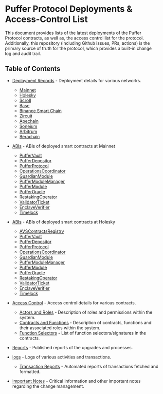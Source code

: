 # Puffer Protocol Deployments & Access-Control List

This document provides lists of the latest deployments of the Puffer Protocol contracts, as well as, the access control list for the protocol. Additionally, this repository (including Github issues, PRs, actions) is the primary source of truth for the protocol, which provides a built-in change log and audit trail.

## Table of Contents

- [Deployment Records](docs/deployments/) - Deployment details for various networks.
  - [Mainnet](docs/deployments/mainnet.md)
  - [Holesky](docs/deployments/holesky.md)
  - [Scroll](docs/deployments/scroll.md)
  - [Base](docs/deployments/base.md)
  - [Binance Smart Chain](docs/deployments/bsc.md)
  - [Zircuit](docs/deployments/zircuit.md)
  - [Apechain](docs/deployments/ape.md)
  - [Soneium](docs/deployments/soneium.md)
  - [Arbitrum](docs/deployments/arbitrum.md)
  - [Berachain](docs/deployments/berachain.md)
- [ABIs](docs/abis/mainnet) - ABIs of deployed smart contracts at Mainnet
  - [PufferVault](docs/abis/mainnet/PufferVault.json)
  - [PufferDepositor](docs/abis/mainnet/PufferDepositor.json)
  - [PufferProtocol](docs/abis/mainnet/PufferProtocol.json)
  - [OperationsCoordinator](docs/abis/mainnet/OperationsCoordinator.json)
  - [GuardianModule](docs/abis/mainnet/GuardianModule.json)
  - [PufferModuleManager](docs/abis/mainnet/PufferModuleManager.json)
  - [PufferModule](docs/abis/mainnet/PufferModule.json)
  - [PufferOracle](docs/abis/mainnet/PufferOracle.json)
  - [RestakingOperator](docs/abis/mainnet/RestakingOperator.json)
  - [ValidatorTicket](docs/abis/mainnet/ValidatorTicket.json)
  - [EnclaveVerifier](docs/abis/mainnet/EnclaveVerifier.json)
  - [Timelock](docs/abis/mainnet/Timelock.json)

- [ABIs](docs/abis/holesky) - ABIs of deployed smart contracts at Holesky
  - [AVSContractsRegistry](docs/abis/holesky/AVSContractsRegistry.json)
  - [PufferVault](docs/abis/holesky/PufferVault.json)
  - [PufferDepositor](docs/abis/holesky/PufferDepositor.json)
  - [PufferProtocol](docs/abis/holesky/PufferProtocol.json)
  - [OperationsCoordinator](docs/abis/holesky/OperationsCoordinator.json)
  - [GuardianModule](docs/abis/holesky/GuardianModule.json)
  - [PufferModuleManager](docs/abis/holesky/PufferModuleManager.json)
  - [PufferModule](docs/abis/holesky/PufferModule.json)
  - [PufferOracle](docs/abis/holesky/PufferOracle.json)
  - [RestakingOperator](docs/abis/holesky/RestakingOperator.json)
  - [ValidatorTicket](docs/abis/holesky/ValidatorTicket.json)
  - [EnclaveVerifier](docs/abis/holesky/EnclaveVerifier.json)
  - [Timelock](docs/abis/holesky/Timelock.json)


- [Access Control](docs/access-control/) - Access control details for various contracts.
  - [Actors and Roles](docs/access-control/actors_and_roles.md) - Description of roles and permissions within the system.
  - [Contracts and Functions](docs/access-control/contracts_and_functions.md) - Description of contracts, functions and their associated roles within the system.
  - [Function Selectors](docs/access-control/functionSelectors.md) - List of function selectors/signatures in the contracts.


- [Reports](docs/reports/) - Published reports of the upgrades and processes.
- [logs](logs/) - Logs of various activities and transactions.
  - [Transaction Reports](logs/transactions.md) - Automated reports of transactions fetched and formatted.

- [Important Notes](docs/important_notes.md) - Critical information and other important notes regarding the change management.
